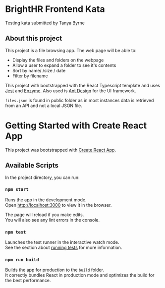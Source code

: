 # BrightHR Frontend Kata

Testing kata submitted by Tanya Byrne

## About this project

This project is a file browsing app. The web page will be able to: 
 - Display the files and folders on the webpage
 - Allow a user to expand a folder to see it's contents
 - Sort by name/ /size / date
 - Filter by filename

This project with bootstrapped with the React Typescript template and uses [Jest](https://jestjs.io/) and [Enzyme](https://enzymejs.github.io/enzyme/). 
Also used is [Ant Design](https://ant.design/) for the UI framework. 

```files.json``` is found in public folder as in most instances data is retrieved from an API and not a local JSON file. 

# Getting Started with Create React App

This project was bootstrapped with [Create React App](https://github.com/facebook/create-react-app).

## Available Scripts

In the project directory, you can run:

### `npm start`

Runs the app in the development mode.\
Open [http://localhost:3000](http://localhost:3000) to view it in the browser.

The page will reload if you make edits.\
You will also see any lint errors in the console.

### `npm test`

Launches the test runner in the interactive watch mode.\
See the section about [running tests](https://facebook.github.io/create-react-app/docs/running-tests) for more information.

### `npm run build`

Builds the app for production to the `build` folder.\
It correctly bundles React in production mode and optimizes the build for the best performance.




